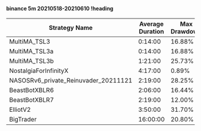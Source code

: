 #### binance 5m 20210518-20210610 !heading
| Strategy Name                        | Average Duration | Max Drawdown | Profit Mean | Profit Sum | Profit Total | Trade Count | Win Rate |
| ------------------------------------ | ---------------- | ------------ | ----------- | ---------- | ------------ | ----------- | -------- |
| MultiMA_TSL3                         | 0:14:00          | 16.88%       | 43.87%      | 28124.00%  | 7136.00%     | 641         | 66.46%   |
| MultiMA_TSL3a                        | 0:14:00          | 16.88%       | 42.30%      | 26863.00%  | 6691.00%     | 635         | 66.30%   |
| MultiMA_TSL3b                        | 1:21:00          | 25.73%       | 118.58%     | 32965.00%  | 7606.00%     | 278         | 70.50%   |
| NostalgiaForInfinityX                | 4:17:00          | 0.89%        | 273.32%     | 42637.00%  | 8100.00%     | 156         | 99.36%   |
| NASOSRv6_private_Reinuvader_20211121 | 2:19:00          | 28.25%       | 49.48%      | 16129.00%  | 2201.00%     | 326         | 84.66%   |
| BeastBotXBLR6                        | 2:06:00          | 16.44%       | 41.01%      | 9063.00%   | 1523.00%     | 221         | 66.97%   |
| BeastBotXBLR7                        | 2:19:00          | 12.00%       | 31.27%      | 6347.00%   | 1000.00%     | 203         | 67.49%   |
| ElliotV2                             | 3:50:00          | 31.70%       | 75.71%      | 31192.00%  | 6587.00%     | 412         | 84.71%   |
| BigTrader                            | 16:00:00         | 20.80%       | 64.99%      | 5654.00%   | 1535.00%     | 87          | 91.95%   |